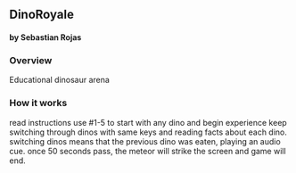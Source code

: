 ## DinoRoyale
#### by Sebastian Rojas


### Overview
Educational dinosaur arena





### How it works
read instructions
use #1-5 to start with any dino and begin experience
keep switching through dinos with same keys and reading facts about each dino.
switching dinos means that the previous dino was eaten, playing an audio cue.
once 50 seconds pass, the meteor will strike the screen and game will end.
